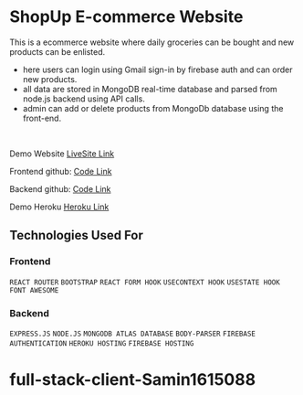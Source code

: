 # ShopUp E-commerce Website
This is a ecommerce website where daily groceries can be bought and new products can be enlisted.<br/>


- here users can login using Gmail sign-in by firebase auth and can order new products. 
- all data are stored in MongoDB real-time database and parsed from node.js backend using API calls.
- admin can add or delete products from MongoDb database using the front-end.

<br/>

Demo Website [LiveSite Link](https://shopup-milestone-10.web.app/) 

Frontend github: [Code Link](https://github.com/Samin1615088/shopUp-ecommerce)

Backend github: [Code Link](https://github.com/Samin1615088/shopUp-ecommerce-server)

Demo Heroku [Heroku Link](https://blooming-tundra-01056.herokuapp.com/)



## Technologies Used For 

### Frontend

`REACT ROUTER`  `BOOTSTRAP`  `REACT FORM HOOK`  `USECONTEXT HOOK`  `USESTATE HOOK`  `FONT AWESOME`


###  Backend

`EXPRESS.JS`  `NODE.JS`  `MONGODB ATLAS DATABASE`  `BODY-PARSER`  `FIREBASE AUTHENTICATION`  `HEROKU HOSTING`  `FIREBASE HOSTING`

# full-stack-client-Samin1615088
